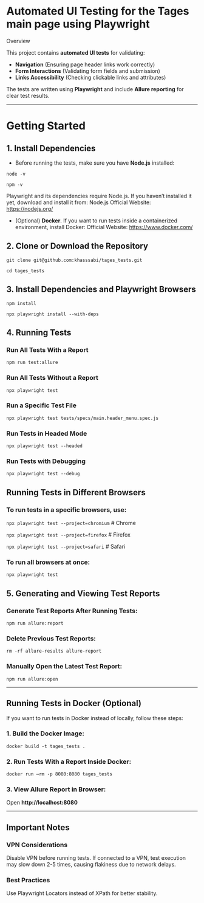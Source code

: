 # Automated UI Testing for the Tages main page using Playwright

Overview

This project contains **automated UI tests** for validating:
- **Navigation** (Ensuring page header links work correctly)
- **Form Interactions** (Validating form fields and submission)
- **Links Accessibility** (Checking clickable links and attributes)

The tests are written using **Playwright** and include **Allure reporting** for clear test results.

---

# Getting Started

## 1. Install Dependencies

- Before running the tests, make sure you have **Node.js** installed:

`node -v`

`npm -v`

Playwright and its dependencies require Node.js. If you haven’t installed it yet, download and install it from:
Node.js Official Website: https://nodejs.org/

- (Optional) **Docker**.
If you want to run tests inside a containerized environment, install Docker:
Official Website: https://www.docker.com/


## 2. Clone or Download the Repository

`git clone git@github.com:khasssabi/tages_tests.git`

`cd tages_tests`


## 3. Install Dependencies and Playwright Browsers

`npm install`

`npx playwright install --with-deps`


## 4. Running Tests

### Run All Tests With a Report

`npm run test:allure`

### Run All Tests Without a Report

`npx playwright test`

### Run a Specific Test File

`npx playwright test tests/specs/main.header_menu.spec.js`

### Run Tests in Headed Mode

`npx playwright test --headed`

### Run Tests with Debugging

`npx playwright test --debug`


## Running Tests in Different Browsers

### To run tests in a **specific browsers**, use:

`npx playwright test --project=chromium`  # Chrome

`npx playwright test --project=firefox`   # Firefox

`npx playwright test --project=safari`    # Safari

### To run **all browsers at once**:

`npx playwright test`

## 5. Generating and Viewing Test Reports

### Generate Test Reports After Running Tests:

`npm run allure:report`

### Delete Previous Test Reports:

`rm -rf allure-results allure-report`

### Manually Open the Latest Test Report:

`npm run allure:open`

---


## Running Tests in Docker (Optional)

If you want to run tests in Docker instead of locally, follow these steps:


### 1.	Build the Docker Image:

`docker build -t tages_tests .`


### 2.	Run Tests With a Report Inside Docker:

`docker run –rm -p 8080:8080 tages_tests`


### 3. View Allure Report in Browser:

Open **http://localhost:8080**


---


## Important Notes

### VPN Considerations

Disable VPN before running tests. If connected to a VPN, test execution may slow down 2-5 times, causing flakiness due to network delays.


### Best Practices

Use Playwright Locators instead of XPath for better stability.
